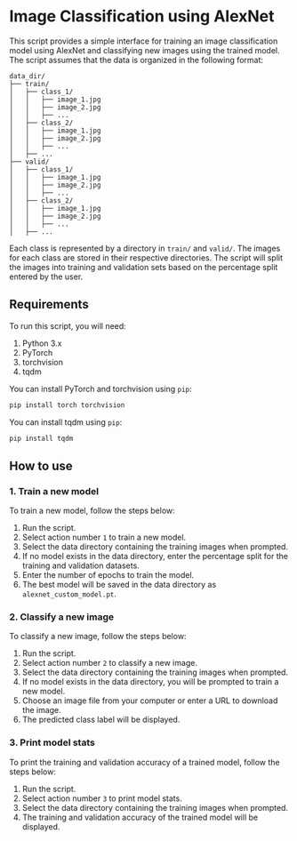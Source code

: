 # Image Classification using AlexNet

This script provides a simple interface for training an image classification model using AlexNet and classifying new images using the trained model. The script assumes that the data is organized in the following format:

```
data_dir/
├── train/
│   ├── class_1/
│   │   ├── image_1.jpg
│   │   ├── image_2.jpg
│   │   ├── ...
│   ├── class_2/
│   │   ├── image_1.jpg
│   │   ├── image_2.jpg
│   │   ├── ...
│   ├── ...
├── valid/
│   ├── class_1/
│   │   ├── image_1.jpg
│   │   ├── image_2.jpg
│   │   ├── ...
│   ├── class_2/
│   │   ├── image_1.jpg
│   │   ├── image_2.jpg
│   │   ├── ...
│   ├── ...
```

Each class is represented by a directory in `train/` and `valid/`. The images for each class are stored in their respective directories. The script will split the images into training and validation sets based on the percentage split entered by the user.

## Requirements

To run this script, you will need:

1. Python 3.x
2. PyTorch
3. torchvision
4. tqdm

You can install PyTorch and torchvision using `pip`:

```sh
pip install torch torchvision
```

You can install tqdm using `pip`:

```sh
pip install tqdm
```

## How to use

### 1. Train a new model

To train a new model, follow the steps below:

1. Run the script.
2. Select action number `1` to train a new model.
3. Select the data directory containing the training images when prompted.
4. If no model exists in the data directory, enter the percentage split for the training and validation datasets.
5. Enter the number of epochs to train the model.
6. The best model will be saved in the data directory as `alexnet_custom_model.pt`.

### 2. Classify a new image

To classify a new image, follow the steps below:

1. Run the script.
2. Select action number `2` to classify a new image.
3. Select the data directory containing the training images when prompted.
4. If no model exists in the data directory, you will be prompted to train a new model.
5. Choose an image file from your computer or enter a URL to download the image.
6. The predicted class label will be displayed.

### 3. Print model stats

To print the training and validation accuracy of a trained model, follow the steps below:

1. Run the script.
2. Select action number `3` to print model stats.
3. Select the data directory containing the training images when prompted.
4. The training and validation accuracy of the trained model will be displayed.
